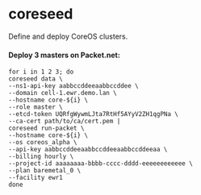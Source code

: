 # coreseed

Define and deploy CoreOS clusters.

#### Deploy 3 masters on Packet.net:
```
for i in 1 2 3; do
coreseed data \
--ns1-api-key aabbccddeeaabbccddee \
--domain cell-1.ewr.demo.lan \
--hostname core-${i} \
--role master \
--etcd-token UQRfgWywmLJta7RtHf5AYyV2ZH1qgPNa \
--ca-cert path/to/ca/cert.pem |
coreseed run-packet \
--hostname core-${i} \
--os coreos_alpha \
--api-key aabbccddeeaabbccddeeaabbccddeeaa \
--billing hourly \
--project-id aaaaaaaa-bbbb-cccc-dddd-eeeeeeeeeeee \
--plan baremetal_0 \
--facility ewr1
done
```
